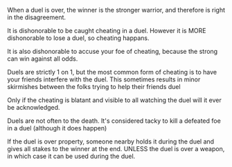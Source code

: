When a duel is over, the winner is the stronger warrior, and therefore is right in the disagreement.

It is dishonorable to be caught cheating in a duel. However it is MORE dishonorable to lose a duel, so cheating happans.

It is also dishonorable to accuse your foe of cheating, because the strong can win against all odds.

Duels are strictly 1 on 1, but the most common form of cheating is to have your friends interfere with the duel. This sometimes results in minor skirmishes between the folks trying to help their friends duel

Only if the cheating is blatant and visible to all watching the duel will it ever be acknowledged.

Duels are not often to the death. It's considered tacky to kill a defeated foe in a duel (although it does happen)

If the duel is over property, someone nearby holds it during the duel and gives all stakes to the winner at the end. UNLESS the duel is over a weapon, in which case it can be used during the duel.
